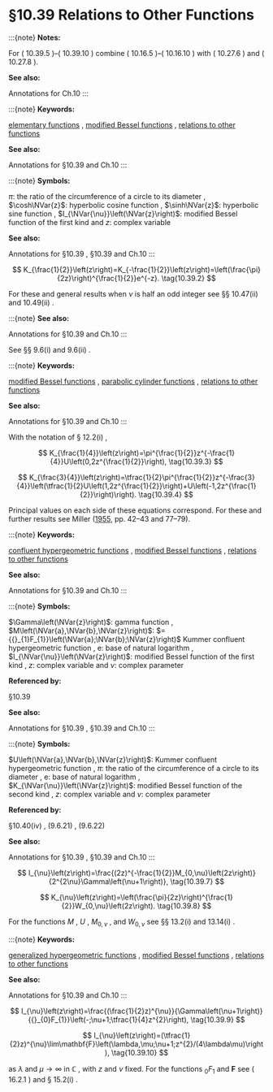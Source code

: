 # §10.39 Relations to Other Functions

:::{note}
**Notes:**

For ( 10.39.5 )–( 10.39.10 ) combine ( 10.16.5 )–( 10.16.10 ) with ( 10.27.6 ) and ( 10.27.8 ).

**See also:**

Annotations for Ch.10
:::

:::{note}
**Keywords:**

[elementary functions](http://dlmf.nist.gov/search/search?q=elementary%20functions) , [modified Bessel functions](http://dlmf.nist.gov/search/search?q=modified%20Bessel%20functions) , [relations to other functions](http://dlmf.nist.gov/search/search?q=relations%20to%20other%20functions)

**See also:**

Annotations for §10.39 and Ch.10
:::

:::{note}
**Symbols:**

$\pi$: the ratio of the circumference of a circle to its diameter , $\cosh\NVar{z}$: hyperbolic cosine function , $\sinh\NVar{z}$: hyperbolic sine function , $I_{\NVar{\nu}}\left(\NVar{z}\right)$: modified Bessel function of the first kind and $z$: complex variable

**See also:**

Annotations for §10.39 , §10.39 and Ch.10
:::


<a id="E2"></a>
$$
K_{\frac{1}{2}}\left(z\right)=K_{-\frac{1}{2}}\left(z\right)=\left(\frac{\pi}{2z}\right)^{\frac{1}{2}}e^{-z}. \tag{10.39.2}
$$

For these and general results when $\nu$ is half an odd integer see §§ 10.47(ii) and 10.49(ii) .

:::{note}
**See also:**

Annotations for §10.39 and Ch.10
:::

See §§ 9.6(i) and 9.6(ii) .

:::{note}
**Keywords:**

[modified Bessel functions](http://dlmf.nist.gov/search/search?q=modified%20Bessel%20functions) , [parabolic cylinder functions](http://dlmf.nist.gov/search/search?q=parabolic%20cylinder%20functions) , [relations to other functions](http://dlmf.nist.gov/search/search?q=relations%20to%20other%20functions)

**See also:**

Annotations for §10.39 and Ch.10
:::

With the notation of § 12.2(i) ,


<a id="E3"></a>
$$
K_{\frac{1}{4}}\left(z\right)=\pi^{\frac{1}{2}}z^{-\frac{1}{4}}U\left(0,2z^{\frac{1}{2}}\right), \tag{10.39.3}
$$


<a id="E4"></a>
$$
K_{\frac{3}{4}}\left(z\right)=\tfrac{1}{2}\pi^{\frac{1}{2}}z^{-\frac{3}{4}}\left(\tfrac{1}{2}U\left(1,2z^{\frac{1}{2}}\right)+U\left(-1,2z^{\frac{1}{2}}\right)\right). \tag{10.39.4}
$$

Principal values on each side of these equations correspond. For these and further results see Miller ([1955](./bib/M.html#bib1622 "Tables of Weber Parabolic Cylinder Functions"), pp. 42–43 and 77–79).

:::{note}
**Keywords:**

[confluent hypergeometric functions](http://dlmf.nist.gov/search/search?q=confluent%20hypergeometric%20functions) , [modified Bessel functions](http://dlmf.nist.gov/search/search?q=modified%20Bessel%20functions) , [relations to other functions](http://dlmf.nist.gov/search/search?q=relations%20to%20other%20functions)

**See also:**

Annotations for §10.39 and Ch.10
:::

:::{note}
**Symbols:**

$\Gamma\left(\NVar{z}\right)$: gamma function , $M\left(\NVar{a},\NVar{b},\NVar{z}\right)$: $={{}_{1}F_{1}}\left(\NVar{a};\NVar{b};\NVar{z}\right)$ Kummer confluent hypergeometric function , $\mathrm{e}$: base of natural logarithm , $I_{\NVar{\nu}}\left(\NVar{z}\right)$: modified Bessel function of the first kind , $z$: complex variable and $\nu$: complex parameter

**Referenced by:**

§10.39

**See also:**

Annotations for §10.39 , §10.39 and Ch.10
:::

:::{note}
**Symbols:**

$U\left(\NVar{a},\NVar{b},\NVar{z}\right)$: Kummer confluent hypergeometric function , $\pi$: the ratio of the circumference of a circle to its diameter , $\mathrm{e}$: base of natural logarithm , $K_{\NVar{\nu}}\left(\NVar{z}\right)$: modified Bessel function of the second kind , $z$: complex variable and $\nu$: complex parameter

**Referenced by:**

§10.40(iv) , (9.6.21) , (9.6.22)

**See also:**

Annotations for §10.39 , §10.39 and Ch.10
:::


<a id="E7"></a>
$$
I_{\nu}\left(z\right)=\frac{(2z)^{-\frac{1}{2}}M_{0,\nu}\left(2z\right)}{2^{2\nu}\Gamma\left(\nu+1\right)}, \tag{10.39.7}
$$


<a id="E8"></a>
$$
K_{\nu}\left(z\right)=\left(\frac{\pi}{2z}\right)^{\frac{1}{2}}W_{0,\nu}\left(2z\right). \tag{10.39.8}
$$

For the functions $M$ , $U$ , $M_{0,\nu}$ , and $W_{0,\nu}$ see §§ 13.2(i) and 13.14(i) .

:::{note}
**Keywords:**

[generalized hypergeometric functions](http://dlmf.nist.gov/search/search?q=generalized%20hypergeometric%20functions) , [modified Bessel functions](http://dlmf.nist.gov/search/search?q=modified%20Bessel%20functions) , [relations to other functions](http://dlmf.nist.gov/search/search?q=relations%20to%20other%20functions)

**See also:**

Annotations for §10.39 and Ch.10
:::


<a id="E9"></a>
$$
I_{\nu}\left(z\right)=\frac{(\frac{1}{2}z)^{\nu}}{\Gamma\left(\nu+1\right)}{{}_{0}F_{1}}\left(-;\nu+1;\tfrac{1}{4}z^{2}\right), \tag{10.39.9}
$$


<a id="E10"></a>
$$
I_{\nu}\left(z\right)=(\tfrac{1}{2}z)^{\nu}\lim\mathbf{F}\left(\lambda,\mu;\nu+1;z^{2}/(4\lambda\mu)\right), \tag{10.39.10}
$$

as $\lambda$ and $\mu\to\infty$ in $\mathbb{C}$ , with $z$ and $\nu$ fixed. For the functions ${{}_{0}F_{1}}$ and $\mathbf{F}$ see ( 16.2.1 ) and § 15.2(i) .
